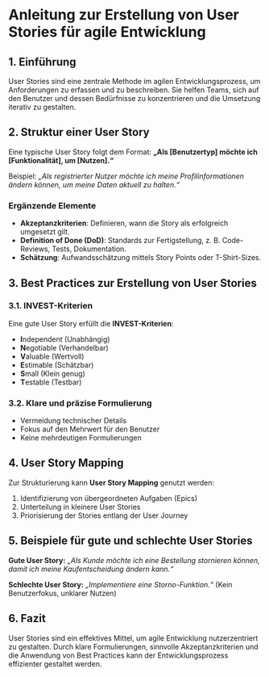 # Anleitung zur Erstellung von User Stories für agile Entwicklung

## 1. Einführung
User Stories sind eine zentrale Methode im agilen Entwicklungsprozess, um Anforderungen zu erfassen und zu beschreiben. Sie helfen Teams, sich auf den Benutzer und dessen Bedürfnisse zu konzentrieren und die Umsetzung iterativ zu gestalten.

## 2. Struktur einer User Story
Eine typische User Story folgt dem Format:
**„Als [Benutzertyp] möchte ich [Funktionalität], um [Nutzen].“**

Beispiel:
*„Als registrierter Nutzer möchte ich meine Profilinformationen ändern können, um meine Daten aktuell zu halten.“*

### Ergänzende Elemente
- **Akzeptanzkriterien**: Definieren, wann die Story als erfolgreich umgesetzt gilt.
- **Definition of Done (DoD)**: Standards zur Fertigstellung, z. B. Code-Reviews, Tests, Dokumentation.
- **Schätzung**: Aufwandsschätzung mittels Story Points oder T-Shirt-Sizes.

## 3. Best Practices zur Erstellung von User Stories
### 3.1. INVEST-Kriterien
Eine gute User Story erfüllt die **INVEST-Kriterien**:
- **I**ndependent (Unabhängig)
- **N**egotiable (Verhandelbar)
- **V**aluable (Wertvoll)
- **E**stimable (Schätzbar)
- **S**mall (Klein genug)
- **T**estable (Testbar)

### 3.2. Klare und präzise Formulierung
- Vermeidung technischer Details
- Fokus auf den Mehrwert für den Benutzer
- Keine mehrdeutigen Formulierungen

## 4. User Story Mapping
Zur Strukturierung kann **User Story Mapping** genutzt werden:
1. Identifizierung von übergeordneten Aufgaben (Epics)
2. Unterteilung in kleinere User Stories
3. Priorisierung der Stories entlang der User Journey

## 5. Beispiele für gute und schlechte User Stories
**Gute User Story:**
*„Als Kunde möchte ich eine Bestellung stornieren können, damit ich meine Kaufentscheidung ändern kann.“*

**Schlechte User Story:**
*„Implementiere eine Storno-Funktion.“* (Kein Benutzerfokus, unklarer Nutzen)

## 6. Fazit
User Stories sind ein effektives Mittel, um agile Entwicklung nutzerzentriert zu gestalten. Durch klare Formulierungen, sinnvolle Akzeptanzkriterien und die Anwendung von Best Practices kann der Entwicklungsprozess effizienter gestaltet werden.

